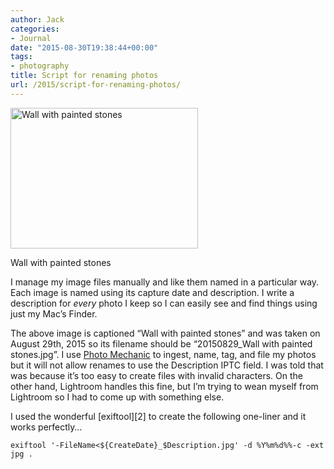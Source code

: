 ```yaml
---
author: Jack
categories:
- Journal
date: "2015-08-30T19:38:44+00:00"
tags:
- photography
title: Script for renaming photos
url: /2015/script-for-renaming-photos/
---
```


<div id="attachment_4860" style="width: 310px" class="wp-caption alignnone">
  <img class="size-medium wp-image-4860" src="/img/2016/03/20150829_Wall_with_painted_stones-300x225.jpg" alt="Wall with painted stones" width="300" height="225" srcset="/wp-content/uploads/2016/03/20150829_Wall_with_painted_stones-300x225.jpg 300w, /wp-content/uploads/2016/03/20150829_Wall_with_painted_stones-768x576.jpg 768w, /wp-content/uploads/2016/03/20150829_Wall_with_painted_stones.jpg 800w" sizes="(max-width: 300px) 100vw, 300px" />
  
  <p class="wp-caption-text">
    Wall with painted stones
  </p>
</div>

I manage my image files manually and like them named in a particular way. Each image is named using its capture date and description. I write a description for _every_ photo I keep so I can easily see and find things using just my Mac’s Finder.

The above image is captioned “Wall with painted stones” and was taken on August 29th, 2015 so its filename should be “20150829_Wall with painted stones.jpg”. I use [Photo Mechanic][1] to ingest, name, tag, and file my photos but it will not allow renames to use the Description IPTC field. I was told that was because it’s too easy to create files with invalid characters. On the other hand, Lightroom handles this fine, but I’m trying to wean myself from Lightroom so I had to come up with something else.

I used the wonderful [exiftool][2] to create the following one-liner and it works perfectly…

    exiftool '-FileName<${CreateDate}_$Description.jpg' -d %Y%m%d%%-c -ext jpg .

 [1]: http://www.camerabits.com/